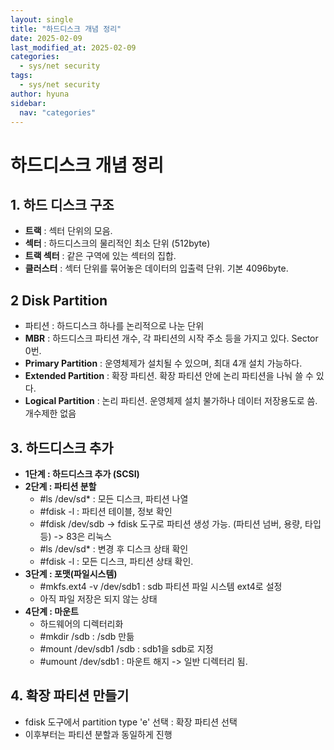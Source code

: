 ```yaml
---
layout: single
title: "하드디스크 개념 정리"
date: 2025-02-09
last_modified_at: 2025-02-09
categories:
  - sys/net security
tags:
  - sys/net security
author: hyuna
sidebar:
  nav: "categories"
---
```


# 하드디스크 개념 정리

## **1. 하드 디스크 구조** 
- **트랙** : 섹터 단위의 모음.
- **섹터** : 하드디스크의 물리적인 최소 단위 (512byte)
- **트랙 섹터** : 같은 구역에 있는 섹터의 집합.
- **클러스터** : 섹터 단위를 묶어놓은 데이터의 입출력 단위. 기본 4096byte.


## **2 Disk Partition** 
- 파티션 : 하드디스크 하나를 논리적으로 나눈 단위
- **MBR** : 하드디스크 파티션 개수, 각 파티션의 시작 주소 등을 가지고 있다. Sector 0번.
- **Primary Partition** : 운영체제가 설치될 수 있으며, 최대 4개 설치 가능하다.
- **Extended Partition** : 확장 파티션. 확장 파티션 안에 논리 파티션을 나눠 쓸 수 있다.
- **Logical Partition** : 논리 파티션. 운영체제 설치 불가하나 데이터 저장용도로 씀. 개수제한 없음


## **3. 하드디스크 추가**
- **1단계 : 하드디스크 추가 (SCSI)**
- **2단계 : 파티션 분할**
  + #ls /dev/sd* : 모든 디스크, 파티션 나열
  + #fdisk -l : 파티션 테이블, 정보 확인
  + #fdisk /dev/sdb -> fdisk 도구로 파티션 생성 가능. (파티션 넘버, 용량, 타입 등) -> 83은 리눅스
  + #ls /dev/sd* : 변경 후 디스크 상태 확인
  + #fdisk -l : 모든 디스크, 파티션 상태 확인. 
- **3단계 : 포맷(파일시스템)**
  + #mkfs.ext4 -v /dev/sdb1 : sdb 파티션 파일 시스템 ext4로 설정
  + 아직 파일 저장은 되지 않는 상태
- **4단계 : 마운트**
  + 하드웨어의 디렉터리화
  + #mkdir /sdb : /sdb 만듦
  + #mount /dev/sdb1 /sdb : sdb1을 sdb로 지정
  + #umount /dev/sdb1 : 마운트 해지 -> 일반 디렉터리 됨.

## **4. 확장 파티션 만들기**
-  fdisk 도구에서 partition type 'e' 선택 : 확장 파티션 선택
- 이후부터는 파티션 분할과 동일하게 진행
